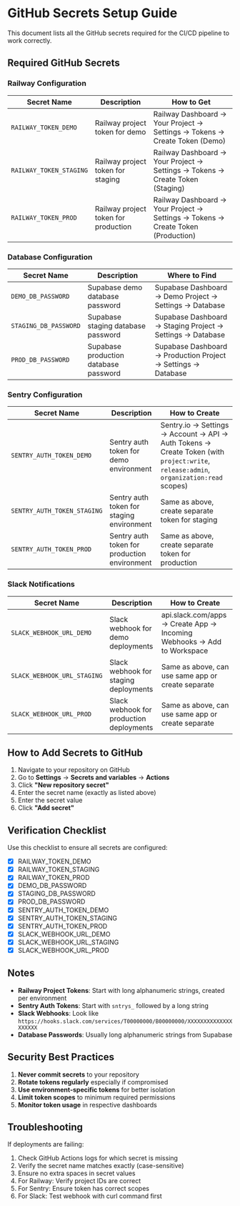 # GitHub Secrets Setup Guide

This document lists all the GitHub secrets required for the CI/CD pipeline to work correctly.

## Required GitHub Secrets

### Railway Configuration

| Secret Name             | Description                          | How to Get                                                                       |
| ----------------------- | ------------------------------------ | -------------------------------------------------------------------------------- |
| `RAILWAY_TOKEN_DEMO`    | Railway project token for demo       | Railway Dashboard → Your Project → Settings → Tokens → Create Token (Demo)       |
| `RAILWAY_TOKEN_STAGING` | Railway project token for staging    | Railway Dashboard → Your Project → Settings → Tokens → Create Token (Staging)    |
| `RAILWAY_TOKEN_PROD`    | Railway project token for production | Railway Dashboard → Your Project → Settings → Tokens → Create Token (Production) |

### Database Configuration

| Secret Name           | Description                           | Where to Find                                                 |
| --------------------- | ------------------------------------- | ------------------------------------------------------------- |
| `DEMO_DB_PASSWORD`    | Supabase demo database password       | Supabase Dashboard → Demo Project → Settings → Database       |
| `STAGING_DB_PASSWORD` | Supabase staging database password    | Supabase Dashboard → Staging Project → Settings → Database    |
| `PROD_DB_PASSWORD`    | Supabase production database password | Supabase Dashboard → Production Project → Settings → Database |

### Sentry Configuration

| Secret Name                 | Description                                  | How to Create                                                                                                                         |
| --------------------------- | -------------------------------------------- | ------------------------------------------------------------------------------------------------------------------------------------- |
| `SENTRY_AUTH_TOKEN_DEMO`    | Sentry auth token for demo environment       | Sentry.io → Settings → Account → API → Auth Tokens → Create Token (with `project:write`, `release:admin`, `organization:read` scopes) |
| `SENTRY_AUTH_TOKEN_STAGING` | Sentry auth token for staging environment    | Same as above, create separate token for staging                                                                                      |
| `SENTRY_AUTH_TOKEN_PROD`    | Sentry auth token for production environment | Same as above, create separate token for production                                                                                   |

### Slack Notifications

| Secret Name                 | Description                              | How to Create                                                          |
| --------------------------- | ---------------------------------------- | ---------------------------------------------------------------------- |
| `SLACK_WEBHOOK_URL_DEMO`    | Slack webhook for demo deployments       | api.slack.com/apps → Create App → Incoming Webhooks → Add to Workspace |
| `SLACK_WEBHOOK_URL_STAGING` | Slack webhook for staging deployments    | Same as above, can use same app or create separate                     |
| `SLACK_WEBHOOK_URL_PROD`    | Slack webhook for production deployments | Same as above, can use same app or create separate                     |

## How to Add Secrets to GitHub

1. Navigate to your repository on GitHub
2. Go to **Settings** → **Secrets and variables** → **Actions**
3. Click **"New repository secret"**
4. Enter the secret name (exactly as listed above)
5. Enter the secret value
6. Click **"Add secret"**

## Verification Checklist

Use this checklist to ensure all secrets are configured:

- [x] RAILWAY_TOKEN_DEMO
- [x] RAILWAY_TOKEN_STAGING
- [x] RAILWAY_TOKEN_PROD
- [x] DEMO_DB_PASSWORD
- [x] STAGING_DB_PASSWORD
- [x] PROD_DB_PASSWORD
- [x] SENTRY_AUTH_TOKEN_DEMO
- [x] SENTRY_AUTH_TOKEN_STAGING
- [x] SENTRY_AUTH_TOKEN_PROD
- [x] SLACK_WEBHOOK_URL_DEMO
- [x] SLACK_WEBHOOK_URL_STAGING
- [x] SLACK_WEBHOOK_URL_PROD

## Notes

- **Railway Project Tokens**: Start with long alphanumeric strings, created per environment
- **Sentry Auth Tokens**: Start with `sntrys_` followed by a long string
- **Slack Webhooks**: Look like `https://hooks.slack.com/services/T00000000/B00000000/XXXXXXXXXXXXXXXXXXXX`
- **Database Passwords**: Usually long alphanumeric strings from Supabase

## Security Best Practices

1. **Never commit secrets** to your repository
2. **Rotate tokens regularly** especially if compromised
3. **Use environment-specific tokens** for better isolation
4. **Limit token scopes** to minimum required permissions
5. **Monitor token usage** in respective dashboards

## Troubleshooting

If deployments are failing:

1. Check GitHub Actions logs for which secret is missing
2. Verify the secret name matches exactly (case-sensitive)
3. Ensure no extra spaces in secret values
4. For Railway: Verify project IDs are correct
5. For Sentry: Ensure token has correct scopes
6. For Slack: Test webhook with curl command first
